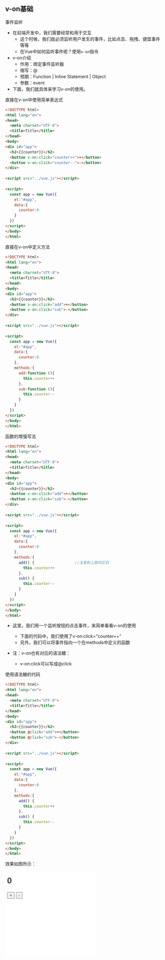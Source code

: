 ## v-on基础

事件监听

- 在前端开发中，我们需要经常和用于交互
  - 这个时候，我们就必须监听用户发生的事件，比如点击、拖拽、键盘事件等等
  - 在Vue中如何监听事件呢？使用`v-on`指令
- v-on介绍
  - 作用：绑定事件监听器
  - 缩写：@
  - 预期：Function | Inline Statement | Object
  - 参数：event
- 下面，我们就具体来学习v-on的使用。

直接在v-on中使用简单表达式

```html
<!DOCTYPE html>
<html lang="en">
<head>
  <meta charset="UTF-8">
  <title>Title</title>
</head>
<body>
<div id="app">
  <h2>{{counter}}</h2>
  <button v-on:click="counter++">+</button>
  <button v-on:click="counter--">-</button>
</div>

<script src="../vue.js"></script>

<script>
  const app = new Vue({
    el:"#app",
    data:{
      counter:0
    }
  })
</script>
</body>
</html>
```

直接在v-on中定义方法

```html
<!DOCTYPE html>
<html lang="en">
<head>
  <meta charset="UTF-8">
  <title>Title</title>
</head>
<body>
<div id="app">
  <h2>{{counter}}</h2>
  <button v-on:click="add">+</button>
  <button v-on:click="sub">-</button>
</div>

<script src="../vue.js"></script>

<script>
  const app = new Vue({
    el:"#app",
    data:{
      counter:0
    },
    methods:{
      add:function (){
        this.counter++
      },
      sub:function (){
        this.counter--
      }
    }
  })
</script>
</body>
</html>
```

函数的增强写法

```html
<!DOCTYPE html>
<html lang="en">
<head>
  <meta charset="UTF-8">
  <title>Title</title>
</head>
<body>
<div id="app">
  <h2>{{counter}}</h2>
  <button v-on:click="add">+</button>
  <button v-on:click="sub">-</button>
</div>

<script src="../vue.js"></script>

<script>
  const app = new Vue({
    el:"#app",
    data:{
      counter:0
    },
    methods:{
      add() {                  //注意和上面的区别
        this.counter++
      },
      sub() {
        this.counter--
      }
    }
  })
</script>
</body>
</html>
```

- 这里，我们用一个监听按钮的点击事件，来简单看看v-on的使用
  - 下面的代码中，我们使用了v-on:click="counter++”
  - 另外，我们可以将事件指向一个在methods中定义的函数

- 注：v-on也有对应的语法糖：
  - v-on:click可以写成@click

使用语法糖的代码

```html
<!DOCTYPE html>
<html lang="en">
<head>
  <meta charset="UTF-8">
  <title>Title</title>
</head>
<body>
<div id="app">
  <h2>{{counter}}</h2>
  <button @click="add">+</button>
  <button @click="sub">-</button>
</div>

<script src="../vue.js"></script>

<script>
  const app = new Vue({
    el:"#app",
    data:{
      counter:0
    },
    methods:{
      add() {
        this.counter++
      },
      sub() {
        this.counter--
      }
    }
  })
</script>
</body>
</html>
```

效果如图所示：

![动画7](image/动画7.gif)